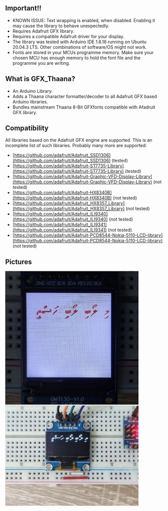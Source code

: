 ## Important!!
 - KNOWN ISSUE: Text wrapping is enabled, when disabled. Enabling it may cause the library to behave unexpectedly.
 - Requires Adafruit GFX library.
 - Requires a compatible Adafruit driver for your display.
 - The library was tested with Arduino IDE 1.8.16 running on Ubuntu 20.04.3 LTS. Other combinations of software/OS might not work.
 - Fonts are stored in your MCUs programme memory. Make sure your chosen MCU has enough memory to hold the font file and the programme you are writing.

## What is GFX_Thaana?
 - An Arduino Library.
 - Adds a Thaana character formatter/decoder to all Adafruit GFX based Arduino libraries.
 - Bundles mainstream Thaana 8-Bit GFXfonts compatible with Afadruit GFX library.


## Compatibility

All libraries based on the Adafruit GFX engine are supported. This is an incomplete
list of such libraries. Probably many more are supported:

 - [https://github.com/adafruit/Adafruit_SSD1306](https://github.com/adafruit/Adafruit_SSD1306) (tested) 
 - [https://github.com/adafruit/Adafruit-ST7735-Library](https://github.com/adafruit/Adafruit-ST7735-Library) (tested)
 - [https://github.com/adafruit/Adafruit-Graphic-VFD-Display-Library](https://github.com/adafruit/Adafruit-Graphic-VFD-Display-Library) (not tested)
 - [https://github.com/adafruit/Adafruit-HX8340B](https://github.com/adafruit/Adafruit-HX8340B) (not tested)
 - [https://github.com/adafruit/Adafruit_HX8357_Library](https://github.com/adafruit/Adafruit_HX8357_Library) (not tested)
 - [https://github.com/adafruit/Adafruit_ILI9340](https://github.com/adafruit/Adafruit_ILI9340) (not tested)
 - [https://github.com/adafruit/Adafruit_ILI9341](https://github.com/adafruit/Adafruit_ILI9341)  (not tested)
 - [https://github.com/adafruit/Adafruit-PCD8544-Nokia-5110-LCD-library](https://github.com/adafruit/Adafruit-PCD8544-Nokia-5110-LCD-library) (not tested)

## Pictures
<img src="/images/ST7789.jpg" width="425"/> <img src="/images/SSD1306-64.jpg" width="425"/> 

